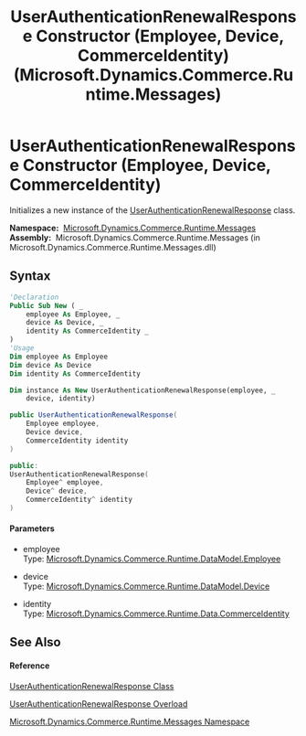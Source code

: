 ﻿---
title: UserAuthenticationRenewalResponse Constructor (Employee, Device, CommerceIdentity) (Microsoft.Dynamics.Commerce.Runtime.Messages)
TOCTitle: UserAuthenticationRenewalResponse Constructor (Employee, Device, CommerceIdentity)
ms:assetid: M:Microsoft.Dynamics.Commerce.Runtime.Messages.UserAuthenticationRenewalResponse.#ctor(Microsoft.Dynamics.Commerce.Runtime.DataModel.Employee,Microsoft.Dynamics.Commerce.Runtime.DataModel.Device,Microsoft.Dynamics.Commerce.Runtime.Data.CommerceIdentity)
ms:mtpsurl: https://technet.microsoft.com/en-us/library/microsoft.dynamics.commerce.runtime.messages.userauthenticationrenewalresponse.userauthenticationrenewalresponse(v=AX.60)
ms:contentKeyID: 62212172
ms.date: 05/18/2015
mtps_version: v=AX.60
dev_langs:
- vb
- csharp
- c++
---

# UserAuthenticationRenewalResponse Constructor (Employee, Device, CommerceIdentity)

Initializes a new instance of the [UserAuthenticationRenewalResponse](userauthenticationrenewalresponse-class-microsoft-dynamics-commerce-runtime-messages.md) class.

**Namespace:**  [Microsoft.Dynamics.Commerce.Runtime.Messages](microsoft-dynamics-commerce-runtime-messages-namespace.md)  
**Assembly:**  Microsoft.Dynamics.Commerce.Runtime.Messages (in Microsoft.Dynamics.Commerce.Runtime.Messages.dll)

## Syntax

``` vb
'Declaration
Public Sub New ( _
    employee As Employee, _
    device As Device, _
    identity As CommerceIdentity _
)
'Usage
Dim employee As Employee
Dim device As Device
Dim identity As CommerceIdentity

Dim instance As New UserAuthenticationRenewalResponse(employee, _
    device, identity)
```

``` csharp
public UserAuthenticationRenewalResponse(
    Employee employee,
    Device device,
    CommerceIdentity identity
)
```

``` c++
public:
UserAuthenticationRenewalResponse(
    Employee^ employee, 
    Device^ device, 
    CommerceIdentity^ identity
)
```

#### Parameters

  - employee  
    Type: [Microsoft.Dynamics.Commerce.Runtime.DataModel.Employee](employee-class-microsoft-dynamics-commerce-runtime-datamodel.md)  

<!-- end list -->

  - device  
    Type: [Microsoft.Dynamics.Commerce.Runtime.DataModel.Device](device-class-microsoft-dynamics-commerce-runtime-datamodel.md)  

<!-- end list -->

  - identity  
    Type: [Microsoft.Dynamics.Commerce.Runtime.Data.CommerceIdentity](commerceidentity-class-microsoft-dynamics-commerce-runtime-data.md)  

## See Also

#### Reference

[UserAuthenticationRenewalResponse Class](userauthenticationrenewalresponse-class-microsoft-dynamics-commerce-runtime-messages.md)

[UserAuthenticationRenewalResponse Overload](userauthenticationrenewalresponse-constructor-microsoft-dynamics-commerce-runtime-messages.md)

[Microsoft.Dynamics.Commerce.Runtime.Messages Namespace](microsoft-dynamics-commerce-runtime-messages-namespace.md)

